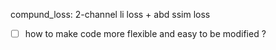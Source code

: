 compund_loss:  2-channel li loss + abd ssim loss

-[ ] how to make code more flexible and easy to be modified ? 